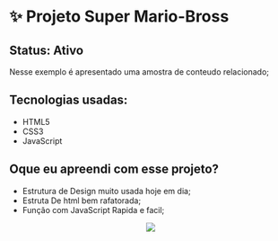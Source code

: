 <h1>✨ Projeto Super Mario-Bross </h1>

<h2>Status: Ativo </h2>

<p>Nesse exemplo é apresentado uma amostra de conteudo relacionado;</p>

<h2>Tecnologias usadas: </h2>

+ HTML5
+ CSS3
+ JavaScript

<h2>Oque eu apreendi com esse projeto? </h2>

+ Estrutura de Design muito usada hoje em dia;
+ Estruta De html bem rafatorada;
+ Função com JavaScript Rapida e facil;

<center><img src = "https://github.com/T4goz2005/Projeto-Site-Mario/assets/116327263/5cb83cff-f6d4-4210-b740-8d6ee4ea4170"></center>
